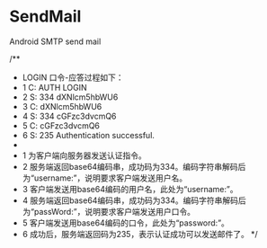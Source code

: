 # SendMail
Android SMTP send mail


/**
 * LOGIN 口令-应答过程如下：
 * 1 C: AUTH LOGIN
 * 2 S: 334 dXNlcm5hbWU6
 * 3 C: dXNlcm5hbWU6
 * 4 S: 334 cGFzc3dvcmQ6
 * 5 C: cGFzc3dvcmQ6
 * 6 S: 235 Authentication successful.
 *
 * 1 为客户端向服务器发送认证指令。
 * 2 服务端返回base64编码串，成功码为334。编码字符串解码后为“username:”，说明要求客户端发送用户名。
 * 3 客户端发送用base64编码的用户名，此处为“username:”。
 * 4 服务端返回base64编码串，成功码为334。编码字符串解码后为“passWord:”，说明要求客户端发送用户口令。
 * 5 客户端发送用base64编码的口令，此处为“password:”。
 * 6 成功后，服务端返回码为235，表示认证成功可以发送邮件了。
 */
